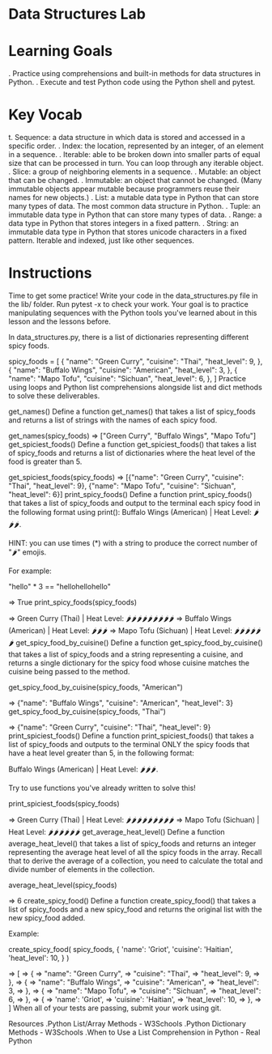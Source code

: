# Data Structures Lab
# Learning Goals
. Practice using comprehensions and built-in methods for data structures in Python. . Execute and test Python code using the Python shell and pytest.

# Key Vocab
t. Sequence: a data structure in which data is stored and accessed in a specific order. . Index: the location, represented by an integer, of an element in a sequence. . Iterable: able to be broken down into smaller parts of equal size that can be processed in turn. You can loop through any iterable object. . Slice: a group of neighboring elements in a sequence. . Mutable: an object that can be changed. . Immutable: an object that cannot be changed. (Many immutable objects appear mutable because programmers reuse their names for new objects.) . List: a mutable data type in Python that can store many types of data. The most common data structure in Python. . Tuple: an immutable data type in Python that can store many types of data. . Range: a data type in Python that stores integers in a fixed pattern. . String: an immutable data type in Python that stores unicode characters in a fixed pattern. Iterable and indexed, just like other sequences.

# Instructions
Time to get some practice! Write your code in the data_structures.py file in the lib/ folder. Run pytest -x to check your work. Your goal is to practice manipulating sequences with the Python tools you've learned about in this lesson and the lessons before.

In data_structures.py, there is a list of dictionaries representing different spicy foods.

spicy_foods = [ { "name": "Green Curry", "cuisine": "Thai", "heat_level": 9, }, { "name": "Buffalo Wings", "cuisine": "American", "heat_level": 3, }, { "name": "Mapo Tofu", "cuisine": "Sichuan", "heat_level": 6, }, ] Practice using loops and Python list comprehensions alongside list and dict methods to solve these deliverables.

get_names()
Define a function get_names() that takes a list of spicy_foods and returns a list of strings with the names of each spicy food.

get_names(spicy_foods)
=> ["Green Curry", "Buffalo Wings", "Mapo Tofu"]
get_spiciest_foods()
Define a function get_spiciest_foods() that takes a list of spicy_foods and returns a list of dictionaries where the heat level of the food is greater than 5.

get_spiciest_foods(spicy_foods)
=> [{"name": "Green Curry", "cuisine": "Thai", "heat_level": 9}, {"name": "Mapo Tofu", "cuisine": "Sichuan", "heat_level": 6}]
print_spicy_foods()
Define a function print_spicy_foods() that takes a list of spicy_foods and output to the terminal each spicy food in the following format using print(): Buffalo Wings (American) | Heat Level: 🌶🌶🌶.

HINT: you can use times (*) with a string to produce the correct number of "🌶" emojis.

For example:

"hello" * 3 == "hellohellohello"

=> True
print_spicy_foods(spicy_foods)

=> Green Curry (Thai) | Heat Level: 🌶🌶🌶🌶🌶🌶🌶🌶🌶
=> Buffalo Wings (American) | Heat Level: 🌶🌶🌶
=> Mapo Tofu (Sichuan) | Heat Level: 🌶🌶🌶🌶🌶🌶
get_spicy_food_by_cuisine() Define a function get_spicy_food_by_cuisine() that takes a list of spicy_foods and a string representing a cuisine, and returns a single dictionary for the spicy food whose cuisine matches the cuisine being passed to the method.

get_spicy_food_by_cuisine(spicy_foods, "American")

=> {"name": "Buffalo Wings", "cuisine": "American", "heat_level": 3}
get_spicy_food_by_cuisine(spicy_foods, "Thai")

=> {"name": "Green Curry", "cuisine": "Thai", "heat_level": 9}
print_spiciest_foods() Define a function print_spiciest_foods() that takes a list of spicy_foods and outputs to the terminal ONLY the spicy foods that have a heat level greater than 5, in the following format:

Buffalo Wings (American) | Heat Level: 🌶🌶🌶.

Try to use functions you've already written to solve this!

print_spiciest_foods(spicy_foods)

=> Green Curry (Thai) | Heat Level: 🌶🌶🌶🌶🌶🌶🌶🌶🌶
=> Mapo Tofu (Sichuan) | Heat Level: 🌶🌶🌶🌶🌶🌶
get_average_heat_level() Define a function average_heat_level() that takes a list of spicy_foods and returns an integer representing the average heat level of all the spicy foods in the array. Recall that to derive the average of a collection, you need to calculate the total and divide number of elements in the collection.

average_heat_level(spicy_foods)

=> 6
create_spicy_food() Define a function create_spicy_food() that takes a list of spicy_foods and a new spicy_food and returns the original list with the new spicy_food added.

Example:

create_spicy_food( spicy_foods, { 'name': 'Griot', 'cuisine': 'Haitian', 'heat_level': 10, } )

=> [
=> {
=> "name": "Green Curry",
=> "cuisine": "Thai",
=> "heat_level": 9,
=> },
=> {
=> "name": "Buffalo Wings",
=> "cuisine": "American",
=> "heat_level": 3,
=> },
=> {
=> "name": "Mapo Tofu",
=> "cuisine": "Sichuan",
=> "heat_level": 6,
=> },
=> {
=> 'name': 'Griot',
=> 'cuisine': 'Haitian',
=> 'heat_level': 10,
=> },
=> ]
When all of your tests are passing, submit your work using git.

Resources
.Python List/Array Methods - W3Schools .Python Dictionary Methods - W3Schools .When to Use a List Comprehension in Python - Real Python
